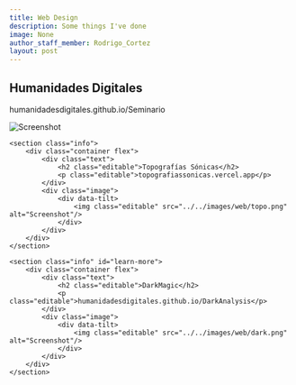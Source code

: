 ```yaml
---
title: Web Design
description: Some things I've done
image: None
author_staff_member: Rodrigo_Cortez
layout: post
---
```

<body> 
<!-- <section class="hero" style="background-image: url({% include relative-src.html src=page.image %})"> -->

<div class="content">
	<section class="info" id="learn-more">
		<div class="container flex">
			<div class="text">
				<h2 class="editable">Humanidades Digitales</h2>
				<p class="editable">humanidadesdigitales.github.io/Seminario</p>
			</div>
			<div class="image">
				<div data-tilt>
					<img class="editable" src="../../images/web/hd.png" alt="Screenshot"/>
				</div>
			</div>
		</div>
	</section>

	<section class="info">
		<div class="container flex">
			<div class="text">
				<h2 class="editable">Topografías Sónicas</h2>
				<p class="editable">topografiassonicas.vercel.app</p>
			</div>
			<div class="image">
				<div data-tilt>
					<img class="editable" src="../../images/web/topo.png" alt="Screenshot"/>
				</div>
			</div>
		</div>
	</section>

	<section class="info" id="learn-more">
		<div class="container flex">
			<div class="text">
				<h2 class="editable">DarkMagic</h2>
				<p class="editable">humanidadesdigitales.github.io/DarkAnalysis</p>
			</div>
			<div class="image">
				<div data-tilt>
					<img class="editable" src="../../images/web/dark.png" alt="Screenshot"/>
				</div>
			</div>
		</div>
	</section>
</div>
<script src="https://code.jquery.com/jquery-3.4.1.slim.js"></script> <!-- Load jQuery first -->
<script src="https://unpkg.com/tilt.js@1.2.1/dest/tilt.jquery.min.js"></script> <!-- Load Tilt.js library -->
</body>